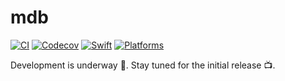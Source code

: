# mdb

[![CI](https://github.com/obj-p/mdb/actions/workflows/ci.yml/badge.svg)](https://github.com/obj-p/mdb/actions/workflows/ci.yml/badge.svg)
[![Codecov](https://codecov.io/gh/obj-p/mdb/graphs/badge.svg)](https://codecov.io/gh/obj-p/mdb)
[![Swift](https://img.shields.io/badge/Swift-5.9_5.10-orange?style=flat-square)](https://img.shields.io/badge/Swift-5.9_5.10-Orange?style=flat-square)
[![Platforms](https://img.shields.io/badge/Platforms-macOS_iOS-yellowgreen?style=flat-square)](https://img.shields.io/badge/Platforms-macOS_iOS-Green?style=flat-square)

Development is underway 🚧. Stay tuned for the initial release 📺.

